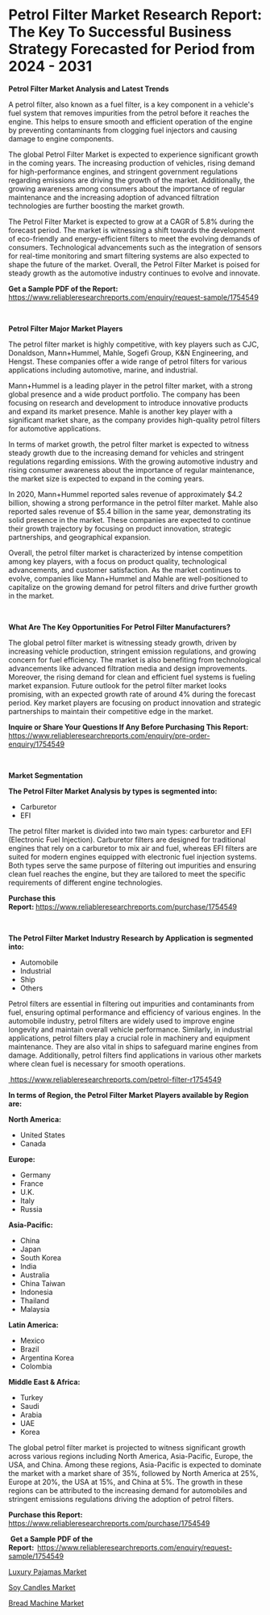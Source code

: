 <p><h1>Petrol Filter Market Research Report: The Key To Successful Business Strategy Forecasted for Period from 2024 - 2031</h1></p><p><strong>Petrol Filter Market Analysis and Latest Trends</strong></p>
<p><p>A petrol filter, also known as a fuel filter, is a key component in a vehicle's fuel system that removes impurities from the petrol before it reaches the engine. This helps to ensure smooth and efficient operation of the engine by preventing contaminants from clogging fuel injectors and causing damage to engine components.</p><p>The global Petrol Filter Market is expected to experience significant growth in the coming years. The increasing production of vehicles, rising demand for high-performance engines, and stringent government regulations regarding emissions are driving the growth of the market. Additionally, the growing awareness among consumers about the importance of regular maintenance and the increasing adoption of advanced filtration technologies are further boosting the market growth.</p><p>The Petrol Filter Market is expected to grow at a CAGR of 5.8% during the forecast period. The market is witnessing a shift towards the development of eco-friendly and energy-efficient filters to meet the evolving demands of consumers. Technological advancements such as the integration of sensors for real-time monitoring and smart filtering systems are also expected to shape the future of the market. Overall, the Petrol Filter Market is poised for steady growth as the automotive industry continues to evolve and innovate.</p></p>
<p><strong>Get a Sample PDF of the Report:&nbsp;</strong> <a href="https://www.reliableresearchreports.com/enquiry/request-sample/1754549">https://www.reliableresearchreports.com/enquiry/request-sample/1754549</a></p>
<p>&nbsp;</p>
<p><strong>Petrol Filter Major Market Players</strong></p>
<p><p>The petrol filter market is highly competitive, with key players such as CJC, Donaldson, Mann+Hummel, Mahle, Sogefi Group, K&N Engineering, and Hengst. These companies offer a wide range of petrol filters for various applications including automotive, marine, and industrial.</p><p>Mann+Hummel is a leading player in the petrol filter market, with a strong global presence and a wide product portfolio. The company has been focusing on research and development to introduce innovative products and expand its market presence. Mahle is another key player with a significant market share, as the company provides high-quality petrol filters for automotive applications.</p><p>In terms of market growth, the petrol filter market is expected to witness steady growth due to the increasing demand for vehicles and stringent regulations regarding emissions. With the growing automotive industry and rising consumer awareness about the importance of regular maintenance, the market size is expected to expand in the coming years.</p><p>In 2020, Mann+Hummel reported sales revenue of approximately $4.2 billion, showing a strong performance in the petrol filter market. Mahle also reported sales revenue of $5.4 billion in the same year, demonstrating its solid presence in the market. These companies are expected to continue their growth trajectory by focusing on product innovation, strategic partnerships, and geographical expansion.</p><p>Overall, the petrol filter market is characterized by intense competition among key players, with a focus on product quality, technological advancements, and customer satisfaction. As the market continues to evolve, companies like Mann+Hummel and Mahle are well-positioned to capitalize on the growing demand for petrol filters and drive further growth in the market.</p></p>
<p>&nbsp;</p>
<p><strong>What Are The Key Opportunities For Petrol Filter Manufacturers?</strong></p>
<p><p>The global petrol filter market is witnessing steady growth, driven by increasing vehicle production, stringent emission regulations, and growing concern for fuel efficiency. The market is also benefiting from technological advancements like advanced filtration media and design improvements. Moreover, the rising demand for clean and efficient fuel systems is fueling market expansion. Future outlook for the petrol filter market looks promising, with an expected growth rate of around 4% during the forecast period. Key market players are focusing on product innovation and strategic partnerships to maintain their competitive edge in the market.</p></p>
<p><strong>Inquire or Share Your Questions If Any Before Purchasing This Report:</strong> <a href="https://www.reliableresearchreports.com/enquiry/pre-order-enquiry/1754549">https://www.reliableresearchreports.com/enquiry/pre-order-enquiry/1754549</a></p>
<p>&nbsp;</p>
<p><strong>Market Segmentation</strong></p>
<p><strong>The Petrol Filter Market Analysis by types is segmented into:</strong></p>
<p><ul><li>Carburetor</li><li>EFI</li></ul></p>
<p><p>The petrol filter market is divided into two main types: carburetor and EFI (Electronic Fuel Injection). Carburetor filters are designed for traditional engines that rely on a carburetor to mix air and fuel, whereas EFI filters are suited for modern engines equipped with electronic fuel injection systems. Both types serve the same purpose of filtering out impurities and ensuring clean fuel reaches the engine, but they are tailored to meet the specific requirements of different engine technologies.</p></p>
<p><strong>Purchase this Report:&nbsp;</strong><a href="https://www.reliableresearchreports.com/purchase/1754549">https://www.reliableresearchreports.com/purchase/1754549</a></p>
<p>&nbsp;</p>
<p><strong>The Petrol Filter Market Industry Research by Application is segmented into:</strong></p>
<p><ul><li>Automobile</li><li>Industrial</li><li>Ship</li><li>Others</li></ul></p>
<p><p>Petrol filters are essential in filtering out impurities and contaminants from fuel, ensuring optimal performance and efficiency of various engines. In the automobile industry, petrol filters are widely used to improve engine longevity and maintain overall vehicle performance. Similarly, in industrial applications, petrol filters play a crucial role in machinery and equipment maintenance. They are also vital in ships to safeguard marine engines from damage. Additionally, petrol filters find applications in various other markets where clean fuel is necessary for smooth operations.</p></p>
<p><a href="https://www.reliableresearchreports.com/petrol-filter-r1754549">&nbsp;https://www.reliableresearchreports.com/petrol-filter-r1754549</a></p>
<p><strong>In terms of Region, the Petrol Filter Market Players available by Region are:</strong></p>
<p>
    <p> <strong> North America: </strong>
        <ul>
            <li>United States</li>
            <li>Canada</li>
        </ul>
        </p> 
    <p> <strong> Europe: </strong>
        <ul>
            <li>Germany</li>
            <li>France</li>
            <li>U.K.</li>
            <li>Italy</li>
            <li>Russia</li>
        </ul>
        </p> 
    <p> <strong> Asia-Pacific: </strong>
        <ul>
            <li>China</li>
            <li>Japan</li>
            <li>South Korea</li>
            <li>India</li>
            <li>Australia</li>
            <li>China Taiwan</li>
            <li>Indonesia</li>
            <li>Thailand</li>
            <li>Malaysia</li>
        </ul>
        </p> 
    <p> <strong> Latin America: </strong>
        <ul>
            <li>Mexico</li>
            <li>Brazil</li>
            <li>Argentina Korea</li>
            <li>Colombia</li>
        </ul>
        </p> 
    <p> <strong> Middle East & Africa: </strong>
        <ul>
            <li>Turkey</li>
            <li>Saudi</li>
            <li>Arabia</li>
            <li>UAE</li>
            <li>Korea</li>
        </ul>
    </p>
    </p>
<p><p>The global petrol filter market is projected to witness significant growth across various regions including North America, Asia-Pacific, Europe, the USA, and China. Among these regions, Asia-Pacific is expected to dominate the market with a market share of 35%, followed by North America at 25%, Europe at 20%, the USA at 15%, and China at 5%. The growth in these regions can be attributed to the increasing demand for automobiles and stringent emissions regulations driving the adoption of petrol filters.</p></p>
<p><strong>Purchase this Report: </strong><a href="https://www.reliableresearchreports.com/purchase/1754549">https://www.reliableresearchreports.com/purchase/1754549</a></p>
<p>&nbsp;<strong>Get a Sample PDF of the Report:&nbsp;&nbsp;</strong><a href="https://www.reliableresearchreports.com/enquiry/request-sample/1754549">https://www.reliableresearchreports.com/enquiry/request-sample/1754549</a></p>
<p><strong></strong></p>
<p><p><a href="https://www.linkedin.com/pulse/analyzing-luxury-pajamas-market-global-industry-perspective-uzsze?trackingId=VNr7xRz0Z4HCR0y5PlQAwA%3D%3D">Luxury Pajamas Market</a></p><p><a href="https://www.linkedin.com/pulse/soy-candlesnbspmarket-focuses-market-share-size-projected-forecast-tttwc?trackingId=CeOErzg8T7jFCI6OqY9DZg%3D%3D">Soy Candles Market</a></p><p><a href="https://www.linkedin.com/pulse/bread-machine-market-analysis-its-cagr-segmentation-global-z3yne?trackingId=T9WpLRIWRruKBnE8BRp0Ng%3D%3D">Bread Machine Market</a></p></p>